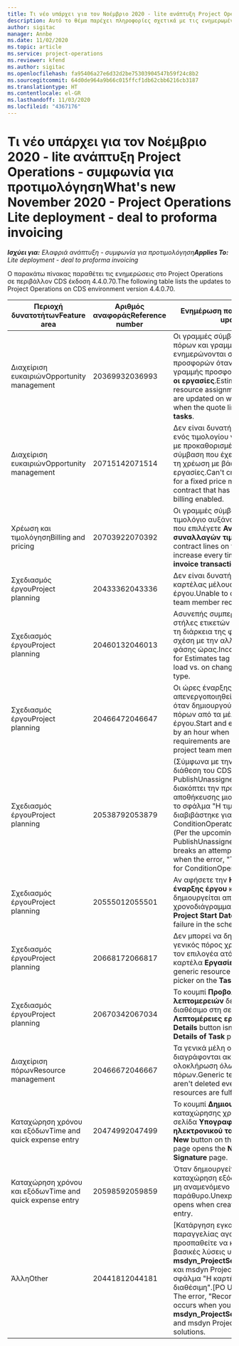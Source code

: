 ```yaml
---
title: Τι νέο υπάρχει για τον Νοέμβριο 2020 - lite ανάπτυξη Project Operations - συμφωνία για προτιμολόγηση
description: Αυτό το θέμα παρέχει πληροφορίες σχετικά με τις ενημερωμένες εκδόσεις ποιότητας που είναι διαθέσιμες στην έκδοση του Νοεμβρίου 2020 της lite ανάπτυξης του Project Operations για εφοδιασμένα σενάρια ή σενάρια βάσει παραγωγής.
author: sigitac
manager: Annbe
ms.date: 11/02/2020
ms.topic: article
ms.service: project-operations
ms.reviewer: kfend
ms.author: sigitac
ms.openlocfilehash: fa95406a27e6d32d2be75303904547b59f24c8b2
ms.sourcegitcommit: 64d0de964a9b66c015ffcf1db62cbb6216cb3187
ms.translationtype: HT
ms.contentlocale: el-GR
ms.lasthandoff: 11/03/2020
ms.locfileid: "4367176"
---
```

# <a name="whats-new-november-2020---project-operations-lite-deployment---deal-to-proforma-invoicing"></a><span data-ttu-id="420e4-103">Τι νέο υπάρχει για τον Νοέμβριο 2020 - lite ανάπτυξη Project Operations - συμφωνία για προτιμολόγηση</span><span class="sxs-lookup"><span data-stu-id="420e4-103">What's new November 2020 - Project Operations Lite deployment - deal to proforma invoicing</span></span>

<span data-ttu-id="420e4-104">_**Ισχύει για:** Ελαφριά ανάπτυξη - συμφωνία για προτιμολόγηση_</span><span class="sxs-lookup"><span data-stu-id="420e4-104">_**Applies To:** Lite deployment - deal to proforma invoicing_</span></span>

<span data-ttu-id="420e4-105">Ο παρακάτω πίνακας παραθέτει τις ενημερώσεις στο Project Operations σε περιβάλλον CDS έκδοση 4.4.0.70.</span><span class="sxs-lookup"><span data-stu-id="420e4-105">The following table lists the updates to Project Operations on CDS environment version 4.4.0.70.</span></span>

| <span data-ttu-id="420e4-106">Περιοχή δυνατοτήτων</span><span class="sxs-lookup"><span data-stu-id="420e4-106">Feature area</span></span>                 | <span data-ttu-id="420e4-107">Αριθμός αναφοράς</span><span class="sxs-lookup"><span data-stu-id="420e4-107">Reference number</span></span> | <span data-ttu-id="420e4-108">Ενημέρωση ποιότητας</span><span class="sxs-lookup"><span data-stu-id="420e4-108">Quality update</span></span>                                                                                                                                                                    |
|------------------------------|------------------|-----------------------------------------------------------------------------------------------------------------------------------------------------------------------------------|
| <span data-ttu-id="420e4-109">  Διαχείριση ευκαιριών</span><span class="sxs-lookup"><span data-stu-id="420e4-109">Opportunity management</span></span>       | <span data-ttu-id="420e4-110">2036993</span><span class="sxs-lookup"><span data-stu-id="420e4-110">2036993</span></span>          | <span data-ttu-id="420e4-111">Οι γραμμές σύμβασης ανάθεσης πόρων και γραμμής εκτίμησης ενημερώνονται σχετικά με τη νίκη προσφορών όταν ο τύπος γραμμής προσφοράς είναι **Όλες οι εργασίες**.</span><span class="sxs-lookup"><span data-stu-id="420e4-111">Estimate line and resource   assignment contract lines are updated on winning quotes when the quote line   type is **All tasks**.</span></span>                                                 |
| <span data-ttu-id="420e4-112">  Διαχείριση ευκαιριών</span><span class="sxs-lookup"><span data-stu-id="420e4-112">Opportunity management</span></span>       | <span data-ttu-id="420e4-113">2071514</span><span class="sxs-lookup"><span data-stu-id="420e4-113">2071514</span></span>          | <span data-ttu-id="420e4-114">Δεν είναι δυνατή η δημιουργία ενός τιμολογίου για ένα ορόσημο με προκαθορισμένη τιμή σε μια σύμβαση που έχει ενεργοποιημένη τη χρέωση με βάση τις εργασίες.</span><span class="sxs-lookup"><span data-stu-id="420e4-114">Can't create an invoice for a   fixed price milestone on a contract that has task-based billing enabled.</span></span>                                                                          |
| <span data-ttu-id="420e4-115">Χρέωση και τιμολόγηση</span><span class="sxs-lookup"><span data-stu-id="420e4-115">Billing and pricing</span></span>          | <span data-ttu-id="420e4-116">2070392</span><span class="sxs-lookup"><span data-stu-id="420e4-116">2070392</span></span>          | <span data-ttu-id="420e4-117">Οι γραμμές σύμβασης έργου στο τιμολόγιο αυξάνουν κάθε φορά που επιλέγετε **Ανανέωση συναλλαγών τιμολογίου**.</span><span class="sxs-lookup"><span data-stu-id="420e4-117">Project contract lines on the   invoice increase every time **Refresh invoice transactions** is   selected.</span></span>                                                                       |
| <span data-ttu-id="420e4-118">Σχεδιασμός έργου</span><span class="sxs-lookup"><span data-stu-id="420e4-118">Project planning</span></span>             | <span data-ttu-id="420e4-119">2043336</span><span class="sxs-lookup"><span data-stu-id="420e4-119">2043336</span></span>          | <span data-ttu-id="420e4-120">Δεν είναι δυνατή η διαγραφή μιας καρτέλας μέλους ομάδας έργου.</span><span class="sxs-lookup"><span data-stu-id="420e4-120">Unable to delete a project team member record.</span></span>                                                                                                                                    |
| <span data-ttu-id="420e4-121">Σχεδιασμός έργου</span><span class="sxs-lookup"><span data-stu-id="420e4-121">Project planning</span></span>             | <span data-ttu-id="420e4-122">2046013</span><span class="sxs-lookup"><span data-stu-id="420e4-122">2046013</span></span>          | <span data-ttu-id="420e4-123">Ασυνεπής συμπεριφορά για στήλες ετικετών εκτίμησης κατά τη διάρκεια της φόρτωσης σε σχέση με την αλλαγή τύπου φάσης ώρας.</span><span class="sxs-lookup"><span data-stu-id="420e4-123">Inconsistent behavior for   Estimates tag columns during load vs. on change of time-phase type.</span></span>                                                                                   |
| <span data-ttu-id="420e4-124">Σχεδιασμός έργου</span><span class="sxs-lookup"><span data-stu-id="420e4-124">Project planning</span></span>             | <span data-ttu-id="420e4-125">2046647</span><span class="sxs-lookup"><span data-stu-id="420e4-125">2046647</span></span>          | <span data-ttu-id="420e4-126">Οι ώρες έναρξης και λήξης έχουν απενεργοποιηθεί κατά μία ώρα, όταν δημιουργούνται απαιτήσεις πόρων από τα μέλη της ομάδας έργου.</span><span class="sxs-lookup"><span data-stu-id="420e4-126">Start and end times are off by   an hour when resource requirements are generated from project team members.</span></span>                                                                      |
| <span data-ttu-id="420e4-127">Σχεδιασμός έργου</span><span class="sxs-lookup"><span data-stu-id="420e4-127">Project planning</span></span>             | <span data-ttu-id="420e4-128">2053879</span><span class="sxs-lookup"><span data-stu-id="420e4-128">2053879</span></span>          | <span data-ttu-id="420e4-129">(Σύμφωνα με την προσεχή διάθεση του CDS) Το PublishUnassignedAssignments διακόπτει την προσπάθεια αποθήκευσης μιας εργασίας, όταν το σφάλμα "Η τιμή που διαβιβάστηκε για το ConditionOperator.In είναι κενή."</span><span class="sxs-lookup"><span data-stu-id="420e4-129">(Per the upcoming CDS   rollout)   PublishUnassignedAssignments   breaks an attempt to save a task when  the error, "The   value passed for ConditionOperator.In is   empty."</span></span> |
| <span data-ttu-id="420e4-130">Σχεδιασμός έργου</span><span class="sxs-lookup"><span data-stu-id="420e4-130">Project planning</span></span>             | <span data-ttu-id="420e4-131">2055501</span><span class="sxs-lookup"><span data-stu-id="420e4-131">2055501</span></span>          | <span data-ttu-id="420e4-132">Αν αφήσετε την **Ημερομηνία έναρξης έργου** κενή δημιουργείται αποτυχία στο χρονοδιάγραμμα.</span><span class="sxs-lookup"><span data-stu-id="420e4-132">Leaving the **Project Start   Date** empty causes a failure in the schedule.</span></span>                                                                                                      |
| <span data-ttu-id="420e4-133">Σχεδιασμός έργου</span><span class="sxs-lookup"><span data-stu-id="420e4-133">Project planning</span></span>             | <span data-ttu-id="420e4-134">2066817</span><span class="sxs-lookup"><span data-stu-id="420e4-134">2066817</span></span>          | <span data-ttu-id="420e4-135">Δεν μπορεί να δημιουργηθεί ένας γενικός πόρος χρησιμοποιώντας τον επιλογέα ατόμων στην καρτέλα **Εργασίες**.</span><span class="sxs-lookup"><span data-stu-id="420e4-135">Can't create a generic   resource   using the people picker on   the **Tasks** tab.</span></span>                                                                                               |
| <span data-ttu-id="420e4-136">Σχεδιασμός έργου</span><span class="sxs-lookup"><span data-stu-id="420e4-136">Project planning</span></span>             | <span data-ttu-id="420e4-137">2067034</span><span class="sxs-lookup"><span data-stu-id="420e4-137">2067034</span></span>          | <span data-ttu-id="420e4-138">Το κουμπί **Προβολή λεπτομερειών** δεν είναι διαθέσιμο στη σελίδα **Λεπτομέρειες εργασίας**.</span><span class="sxs-lookup"><span data-stu-id="420e4-138">**View Details** button isn't available on the **Details of Task** page.</span></span>                                                                                                         |
| <span data-ttu-id="420e4-139">Διαχείριση πόρων</span><span class="sxs-lookup"><span data-stu-id="420e4-139">Resource management</span></span>          | <span data-ttu-id="420e4-140">2046667</span><span class="sxs-lookup"><span data-stu-id="420e4-140">2046667</span></span>          | <span data-ttu-id="420e4-141">Τα γενικά μέλη ομάδας δεν διαγράφονται ακόμα και μετά την ολοκλήρωση όλων των πόρων.</span><span class="sxs-lookup"><span data-stu-id="420e4-141">Generic team members aren't   deleted even after all resources are fulfilled.</span></span>                                                                                                     |
| <span data-ttu-id="420e4-142">Καταχώρηση χρόνου και εξόδων</span><span class="sxs-lookup"><span data-stu-id="420e4-142">Time and quick expense entry</span></span> | <span data-ttu-id="420e4-143">2047499</span><span class="sxs-lookup"><span data-stu-id="420e4-143">2047499</span></span>          | <span data-ttu-id="420e4-144">Το κουμπί **Δημιουργία** στη σελίδα καταχώρησης χρόνου ανοίγει τη σελίδα **Υπογραφή νέου ηλεκτρονικού ταχυδρομείου**.</span><span class="sxs-lookup"><span data-stu-id="420e4-144">The **New** button on the Time   Entry page opens the **New Email Signature** page.</span></span>                                                                                               |
| <span data-ttu-id="420e4-145">Καταχώρηση χρόνου και εξόδων</span><span class="sxs-lookup"><span data-stu-id="420e4-145">Time and quick expense entry</span></span> | <span data-ttu-id="420e4-146">2059859</span><span class="sxs-lookup"><span data-stu-id="420e4-146">2059859</span></span>          | <span data-ttu-id="420e4-147">Όταν δημιουργείτε μια καταχώρηση εξόδων, ανοίγει ένα μη αναμενόμενο αναδυόμενο παράθυρο.</span><span class="sxs-lookup"><span data-stu-id="420e4-147">Unexpected   pop-up opens when creating an expense entry.</span></span>                                                                                                                         |
| <span data-ttu-id="420e4-148">Άλλη</span><span class="sxs-lookup"><span data-stu-id="420e4-148">Other</span></span>                        | <span data-ttu-id="420e4-149">2044181</span><span class="sxs-lookup"><span data-stu-id="420e4-149">2044181</span></span>          | <span data-ttu-id="420e4-150">[Κατάργηση εγκατάστασης παραγγελίας αγοράς] - Όταν προσπαθείτε να καταργήσετε τις βασικές λύσεις υπηρεσίας **msdyn_ProjectServiceCore_Patch** και msdyn Project, εμφανίζεται το σφάλμα "Η καρτέλα δεν είναι διαθέσιμη".</span><span class="sxs-lookup"><span data-stu-id="420e4-150">[PO Uninstallation] - The error,   "Record is unavailable" occurs when you try to uninstall   **msdyn_ProjectServiceCore_Patch** and msdyn Project service core solutions.</span></span>        |
